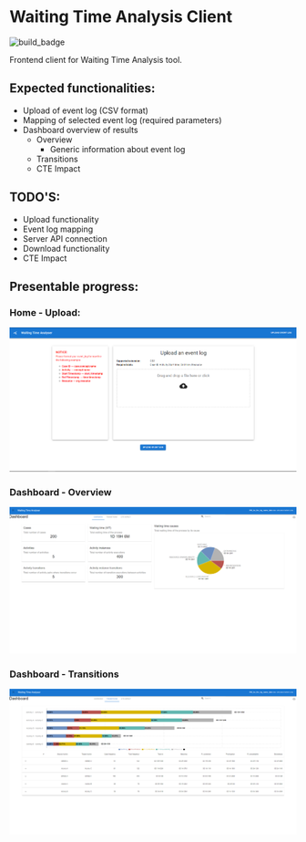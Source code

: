 # Waiting Time Analysis Client

![build_badge](https://github.com/AutomatedProcessImprovement/waiting-time-frontend/actions/workflows/main.yml/badge.svg)

Frontend client for Waiting Time Analysis tool.

## Expected functionalities:

- Upload of event log (CSV format)
- Mapping of selected event log (required parameters)
- Dashboard overview of results
  - Overview
    - Generic information about event log
  - Transitions
  - CTE Impact

## TODO'S:

- Upload functionality
- Event log mapping
- Server API connection
- Download functionality
- CTE Impact

## Presentable progress:

### Home - Upload:
![](./screenshots/Home-Upload.PNG)
### Dashboard - Overview
![](./screenshots/Dashboard-Overview.PNG)
### Dashboard - Transitions
![](./screenshots/Dashboard-Transitions.PNG)